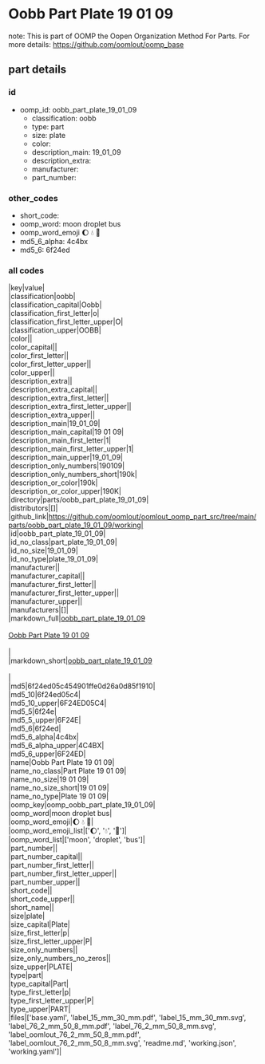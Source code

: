 # Oobb Part Plate 19 01 09  

note: This is part of OOMP the Oopen Organization Method For Parts. For more details: https://github.com/oomlout/oomp_base

##  part details





### id
* oomp_id: oobb_part_plate_19_01_09
  * classification: oobb
  * type: part
  * size: plate
  * color: 
  * description_main: 19_01_09
  * description_extra: 
  * manufacturer: 
  * part_number: 

### other_codes
* short_code: 
* oomp_word: moon droplet bus
* oomp_word_emoji :moon: :droplet: :bus:
* md5_6_alpha: 4c4bx
* md5_6: 6f24ed

### all codes 
|key|value|  
|classification|oobb|  
|classification_capital|Oobb|  
|classification_first_letter|o|  
|classification_first_letter_upper|O|  
|classification_upper|OOBB|  
|color||  
|color_capital||  
|color_first_letter||  
|color_first_letter_upper||  
|color_upper||  
|description_extra||  
|description_extra_capital||  
|description_extra_first_letter||  
|description_extra_first_letter_upper||  
|description_extra_upper||  
|description_main|19_01_09|  
|description_main_capital|19 01 09|  
|description_main_first_letter|1|  
|description_main_first_letter_upper|1|  
|description_main_upper|19_01_09|  
|description_only_numbers|190109|  
|description_only_numbers_short|190k|  
|description_or_color|190k|  
|description_or_color_upper|190K|  
|directory|parts/oobb_part_plate_19_01_09|  
|distributors|[]|  
|github_link|https://github.com/oomlout/oomlout_oomp_part_src/tree/main/parts/oobb_part_plate_19_01_09/working|  
|id|oobb_part_plate_19_01_09|  
|id_no_class|part_plate_19_01_09|  
|id_no_size|19_01_09|  
|id_no_type|plate_19_01_09|  
|manufacturer||  
|manufacturer_capital||  
|manufacturer_first_letter||  
|manufacturer_first_letter_upper||  
|manufacturer_upper||  
|manufacturers|[]|  
|markdown_full|[oobb_part_plate_19_01_09](https://github.com/oomlout/oomlout_oomp_part_src/tree/main/parts/oobb_part_plate_19_01_09/working)<br>[](https://github.com/oomlout/oomlout_oomp_part_src/tree/main/parts/oobb_part_plate_19_01_09/working)<br>[Oobb Part Plate 19 01 09](https://github.com/oomlout/oomlout_oomp_part_src/tree/main/parts/oobb_part_plate_19_01_09/working)<br><br>|  
|markdown_short|[oobb_part_plate_19_01_09](https://github.com/oomlout/oomlout_oomp_part_src/tree/main/parts/oobb_part_plate_19_01_09/working)<br><br>|  
|md5|6f24ed05c454901ffe0d26a0d85f1910|  
|md5_10|6f24ed05c4|  
|md5_10_upper|6F24ED05C4|  
|md5_5|6f24e|  
|md5_5_upper|6F24E|  
|md5_6|6f24ed|  
|md5_6_alpha|4c4bx|  
|md5_6_alpha_upper|4C4BX|  
|md5_6_upper|6F24ED|  
|name|Oobb Part Plate 19 01 09|  
|name_no_class|Part Plate 19 01 09|  
|name_no_size|19 01 09|  
|name_no_size_short|19 01 09|  
|name_no_type|Plate 19 01 09|  
|oomp_key|oomp_oobb_part_plate_19_01_09|  
|oomp_word|moon droplet bus|  
|oomp_word_emoji|:moon: :droplet: :bus:|  
|oomp_word_emoji_list|[':moon:', ':droplet:', ':bus:']|  
|oomp_word_list|['moon', 'droplet', 'bus']|  
|part_number||  
|part_number_capital||  
|part_number_first_letter||  
|part_number_first_letter_upper||  
|part_number_upper||  
|short_code||  
|short_code_upper||  
|short_name||  
|size|plate|  
|size_capital|Plate|  
|size_first_letter|p|  
|size_first_letter_upper|P|  
|size_only_numbers||  
|size_only_numbers_no_zeros||  
|size_upper|PLATE|  
|type|part|  
|type_capital|Part|  
|type_first_letter|p|  
|type_first_letter_upper|P|  
|type_upper|PART|  
|files|['base.yaml', 'label_15_mm_30_mm.pdf', 'label_15_mm_30_mm.svg', 'label_76_2_mm_50_8_mm.pdf', 'label_76_2_mm_50_8_mm.svg', 'label_oomlout_76_2_mm_50_8_mm.pdf', 'label_oomlout_76_2_mm_50_8_mm.svg', 'readme.md', 'working.json', 'working.yaml']|  
